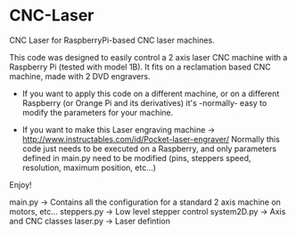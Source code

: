 # CNC-Laser
CNC Laser for RaspberryPi-based CNC laser machines.

This code was designed to easily control a 2 axis laser CNC machine with a Raspberry Pi (tested with model 1B).
It fits on a reclamation based CNC machine, made with 2 DVD engravers.

 * If you want to apply this code on a different machine, or on a different Raspberry (or Orange Pi 
and its derivatives) it's -normally- easy to modify the parameters for your machine.

 * If you want to make this Laser engraving machine -> http://www.instructables.com/id/Pocket-laser-engraver/
Normally this code just needs to be executed on a Raspberry, and only parameters defined in main.py need to 
be modified (pins, steppers speed, resolution, maximum position, etc...)

Enjoy!


main.py -> Contains all the configuration for a standard 2 axis machine on motors, etc...
steppers.py -> Low level stepper control
system2D.py -> Axis and CNC classes
laser.py -> Laser defintion

